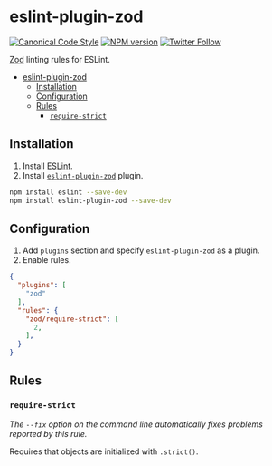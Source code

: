 <a name="user-content-eslint-plugin-zod"></a>
<a name="eslint-plugin-zod"></a>
# eslint-plugin-zod

[![Canonical Code Style](https://img.shields.io/badge/code%20style-canonical-blue.svg?style=flat-square)](https://github.com/gajus/canonical)
[![NPM version](http://img.shields.io/npm/v/eslint-plugin-zod.svg?style=flat-square)](https://www.npmjs.org/package/eslint-plugin-zod)
[![Twitter Follow](https://img.shields.io/twitter/follow/kuizinas.svg?style=social&label=Follow)](https://twitter.com/kuizinas)

[Zod](https://github.com/colinhacks/zod) linting rules for ESLint.

* [eslint-plugin-zod](#user-content-eslint-plugin-zod)
    * [Installation](#user-content-eslint-plugin-zod-installation)
    * [Configuration](#user-content-eslint-plugin-zod-configuration)
    * [Rules](#user-content-eslint-plugin-zod-rules)
        * [`require-strict`](#user-content-eslint-plugin-zod-rules-require-strict)


<a name="user-content-eslint-plugin-zod-installation"></a>
<a name="eslint-plugin-zod-installation"></a>
## Installation

1. Install [ESLint](https://www.github.com/eslint/eslint).
1. Install [`eslint-plugin-zod`](https://github.com/gajus/eslint-plugin-zod) plugin.

<!-- -->

```sh
npm install eslint --save-dev
npm install eslint-plugin-zod --save-dev
```

<a name="user-content-eslint-plugin-zod-configuration"></a>
<a name="eslint-plugin-zod-configuration"></a>
## Configuration

1. Add `plugins` section and specify `eslint-plugin-zod` as a plugin.
1. Enable rules.

<!-- -->

```json
{
  "plugins": [
    "zod"
  ],
  "rules": {
    "zod/require-strict": [
      2,
    ],
  }
}

```

<a name="user-content-eslint-plugin-zod-rules"></a>
<a name="eslint-plugin-zod-rules"></a>
## Rules

<!-- Rules are sorted alphabetically. -->

<a name="user-content-eslint-plugin-zod-rules-require-strict"></a>
<a name="eslint-plugin-zod-rules-require-strict"></a>
### <code>require-strict</code>

_The `--fix` option on the command line automatically fixes problems reported by this rule._

Requires that objects are initialized with `.strict()`.



